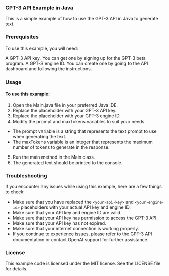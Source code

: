 ### GPT-3 API Example in Java
This is a simple example of how to use the GPT-3 API in Java to generate text.

### Prerequisites
To use this example, you will need:

A GPT-3 API key. You can get one by signing up for the GPT-3 beta program.
A GPT-3 engine ID. You can create one by going to the API dashboard and following the instructions.
### Usage
#### To use this example:

1. Open the Main.java file in your preferred Java IDE.
2. Replace the <your-api-key> placeholder with your GPT-3 API key.
3. Replace the <your-engine-id> placeholder with your GPT-3 engine ID.
4. Modify the prompt and maxTokens variables to suit your needs.
  - The prompt variable is a string that represents the text prompt to use when generating the text.
  - The maxTokens variable is an integer that represents the maximum number of tokens to generate in the response.
5. Run the main method in the Main class.
6. The generated text should be printed to the console.
  
### Troubleshooting
  
If you encounter any issues while using this example, here are a few things to check:

- Make sure that you have replaced the `<your-api-key>` and `<your-engine-id>` placeholders with your actual API key and engine ID.
- Make sure that your API key and engine ID are valid.
- Make sure that your API key has permission to access the GPT-3 API.
- Make sure that your API key has not expired.
- Make sure that your internet connection is working properly.
- If you continue to experience issues, please refer to the GPT-3 API documentation or contact OpenAI support for further assistance.

### License
This example code is licensed under the MIT license. See the LICENSE file for details.
